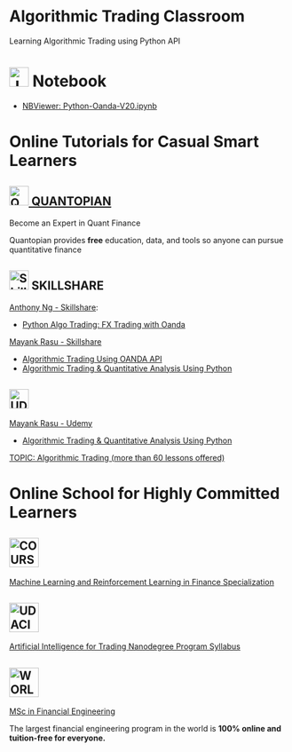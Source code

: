 # Algorithmic Trading Classroom
Learning Algorithmic Trading using Python API

# <img src="https://jupyter.org/assets/nav_logo.svg" alt="Jupyter Notebook" height="35"/> Notebook #

- [NBViewer: Python-Oanda-V20.ipynb](https://nbviewer.jupyter.org/github/jansenicus/algorithmic-trading-classroom/blob/master/notebooks/Python-Oanda-V20.ipynb)


# Online Tutorials for Casual Smart Learners #

## <a href="https://www.quantopian.com/home"><img src="https://pbs.twimg.com/profile_images/875810914154369025/DXbh_xvW_400x400.jpg" alt="QUANTOPIAN" height="35"/> QUANTOPIAN</a> ##
 Become an Expert in Quant Finance
 
Quantopian provides **free** education, data, and tools so anyone can pursue quantitative finance


## <img src="https://static.skillshare.com/uploads/users/6595003/user-image-small.png" alt="Skillshare" width="35"/> SKILLSHARE ##

[Anthony Ng - Skillshare](https://www.skillshare.com/profile/Anthony-Ng/4926488):

- [Python Algo Trading: FX Trading with Oanda](https://www.skillshare.com/classes/Python-Algo-Trading-FX-Trading-with-Oanda/2024083035) 

[Mayank Rasu - Skillshare](https://www.skillshare.com/profile/Mayank-Rasu/7995039)

- [Algorithmic Trading Using OANDA API](https://www.skillshare.com/classes/Algorithmic-Trading-Using-OANDA-API/1413782879)
- [Algorithmic Trading & Quantitative Analysis Using Python](https://www.skillshare.com/classes/Algorithmic-Trading-Quantitative-Analysis-Using-Python/5561706)


## <img src="https://www.udemy.com/staticx/udemy/images/v6/logo-coral.svg" alt="UDEMY" height="35"/> ##

[Mayank Rasu - Udemy](https://www.udemy.com/user/mayank-rasu/)
- [Algorithmic Trading & Quantitative Analysis Using Python](https://www.udemy.com/course/algorithmic-trading-quantitative-analysis-using-python/)

[TOPIC: Algorithmic Trading (more than 60 lessons offered)](https://www.udemy.com/topic/algorithmic-trading/)


# Online School for Highly Committed Learners #

## <img src="https://149362230.v2.pressablecdn.com/wp-content/uploads/2018/08/coursera-social-logo.png" alt="COURSERA" height="53"/> ##

[Machine Learning and Reinforcement Learning in Finance Specialization](https://www.coursera.org/specializations/machine-learning-reinforcement-finance)

## <img src="https://d20vrrgs8k4bvw.cloudfront.net/images/open-graph/udacity.png" alt="UDACITY" height="53"/> ##

[Artificial Intelligence for Trading Nanodegree Program Syllabus](https://d20vrrgs8k4bvw.cloudfront.net/documents/en-US/AI+for+Trading+Learning+Nanodegree+Program+Syllabus.pdf)

## <img src="https://wqu.org/assets/wqu-logo-color-b6866efa16ba16fcf606c900d4c6c82da408b3c9156faa473661b7bb5426032a.png" alt="WORLD QUANT UNIVERSITY" height="53"/> ##

[MSc in Financial Engineering](https://wqu.org/programs/mscfe)

 The largest financial engineering program in the world is **100% online and tuition-free for everyone.**
